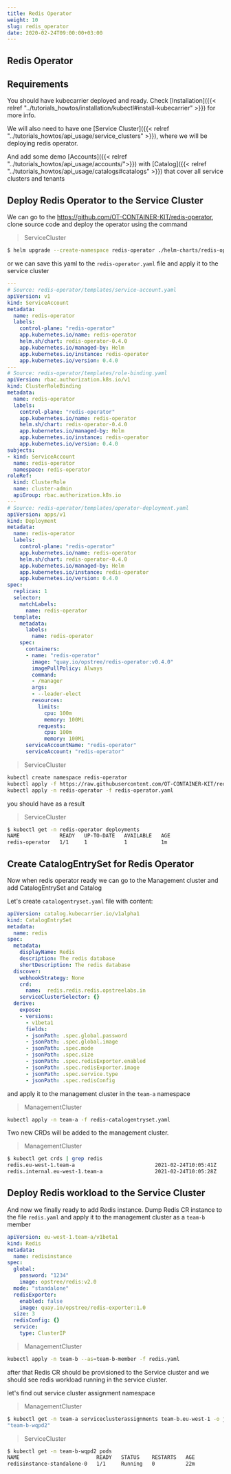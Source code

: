 ```yaml
---
title: Redis Operator
weight: 10
slug: redis_operator
date: 2020-02-24T09:00:00+03:00
---
```


## Redis Operator

## Requirements

You should have kubecarrier deployed and ready. Check [Installation]({{< relref "../tutorials_howtos/installation/kubectl#install-kubecarrier" >}}) for more info.

We will also need to have one [Service Cluster]({{< relref "../tutorials_howtos/api_usage/service_clusters" >}}), where we will be deploying redis operator.

And add some demo [Accounts]({{< relref "../tutorials_howtos/api_usage/accounts/">}})
with [Catalog]({{< relref "../tutorials_howtos/api_usage/catalogs#catalogs" >}}) that cover all service clusters and tenants

## Deploy Redis Operator to the Service Cluster

We can go to the https://github.com/OT-CONTAINER-KIT/redis-operator, clone source code and deploy the operator using the command
>ServiceCluster
```bash
$ helm upgrade --create-namespace redis-operator ./helm-charts/redis-operator --install --namespace redis-operator
```

or we can save this yaml to the `redis-operator.yaml` file and apply it to the service cluster

```yaml
---
# Source: redis-operator/templates/service-account.yaml
apiVersion: v1
kind: ServiceAccount
metadata:
  name: redis-operator
  labels:
    control-plane: "redis-operator"
    app.kubernetes.io/name: redis-operator
    helm.sh/chart: redis-operator-0.4.0
    app.kubernetes.io/managed-by: Helm
    app.kubernetes.io/instance: redis-operator
    app.kubernetes.io/version: 0.4.0
---
# Source: redis-operator/templates/role-binding.yaml
apiVersion: rbac.authorization.k8s.io/v1
kind: ClusterRoleBinding
metadata:
  name: redis-operator
  labels:
    control-plane: "redis-operator"
    app.kubernetes.io/name: redis-operator
    helm.sh/chart: redis-operator-0.4.0
    app.kubernetes.io/managed-by: Helm
    app.kubernetes.io/instance: redis-operator
    app.kubernetes.io/version: 0.4.0
subjects:
- kind: ServiceAccount
  name: redis-operator
  namespace: redis-operator
roleRef:
  kind: ClusterRole
  name: cluster-admin
  apiGroup: rbac.authorization.k8s.io
---
# Source: redis-operator/templates/operator-deployment.yaml
apiVersion: apps/v1
kind: Deployment
metadata:
  name: redis-operator
  labels:
    control-plane: "redis-operator"
    app.kubernetes.io/name: redis-operator
    helm.sh/chart: redis-operator-0.4.0
    app.kubernetes.io/managed-by: Helm
    app.kubernetes.io/instance: redis-operator
    app.kubernetes.io/version: 0.4.0
spec:
  replicas: 1
  selector:
    matchLabels:
      name: redis-operator
  template:
    metadata:
      labels:
        name: redis-operator
    spec:
      containers:
      - name: "redis-operator"
        image: "quay.io/opstree/redis-operator:v0.4.0"
        imagePullPolicy: Always
        command:
        - /manager
        args:
        - --leader-elect
        resources:
          limits:
            cpu: 100m
            memory: 100Mi
          requests:
            cpu: 100m
            memory: 100Mi
      serviceAccountName: "redis-operator"
      serviceAccount: "redis-operator"
```

>ServiceCluster
```bash
kubectl create namespace redis-operator
kubectl apply -f https://raw.githubusercontent.com/OT-CONTAINER-KIT/redis-operator/master/helm-charts/redis-operator/crds/crd-redis.yaml
kubectl apply -n redis-operator -f redis-operator.yaml
```

you should have as a result
>ServiceCluster
```bash
$ kubectl get -n redis-operator deployments
NAME             READY   UP-TO-DATE   AVAILABLE   AGE
redis-operator   1/1     1            1           1m

```
## Create CatalogEntrySet for Redis Operator

Now when redis operator ready we can go to the Management cluster and add CatalogEntrySet and Catalog

Let's create `catalogentryset.yaml` file with content:

```yaml
apiVersion: catalog.kubecarrier.io/v1alpha1
kind: CatalogEntrySet
metadata:
  name: redis
spec:
  metadata:
    displayName: Redis
    description: The redis database
    shortDescription: The redis database
  discover:
    webhookStrategy: None
    crd:
      name:  redis.redis.redis.opstreelabs.in
    serviceClusterSelector: {}
  derive:
    expose:
    - versions:
      - v1beta1
      fields:
      - jsonPath: .spec.global.password
      - jsonPath: .spec.global.image
      - jsonPath: .spec.mode
      - jsonPath: .spec.size
      - jsonPath: .spec.redisExporter.enabled
      - jsonPath: .spec.redisExporter.image
      - jsonPath: .spec.service.type
      - jsonPath: .spec.redisConfig
```

and apply it to the management cluster in the `team-a` namespace

>ManagementCluster
```bash
kubectl apply -n team-a -f redis-catalogentryset.yaml
```
Two new CRDs will be added to the management cluster.
>ManagementCluster
```bash
$ kubectl get crds | grep redis
redis.eu-west-1.team-a                          2021-02-24T10:05:41Z
redis.internal.eu-west-1.team-a                 2021-02-24T10:05:28Z
```

## Deploy Redis workload to the Service Cluster

And now we finally ready to add Redis instance.
Dump Redis CR instance to the file `redis.yaml` and apply it to the management cluster as a `team-b` member


```yaml
apiVersion: eu-west-1.team-a/v1beta1
kind: Redis
metadata:
  name: redisinstance
spec:
  global:
    password: "1234"
    image: opstree/redis:v2.0
  mode: "standalone"
  redisExporter:
    enabled: false
    image: quay.io/opstree/redis-exporter:1.0
  size: 3
  redisConfig: {}
  service:
    type: ClusterIP
```

>ManagementCluster
```bash
kubectl apply -n team-b --as=team-b-member -f redis.yaml
```

after that Redis CR should be provisioned to the Service cluster and we should see redis workload running in the service cluster.

let's find out service cluster assignment namespace
>ManagementCluster
```bash
$ kubectl get -n team-a serviceclusterassignments team-b.eu-west-1 -o json | jq .status.serviceClusterNamespace.name
"team-b-wqpd2"
```

>ServiceCluster
```bash
$ kubectl get -n team-b-wqpd2 pods
NAME                         READY   STATUS    RESTARTS   AGE
redisinstance-standalone-0   1/1     Running   0          22m
```